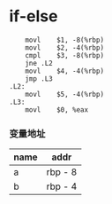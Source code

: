 # if-else

```
	movl	$1, -8(%rbp)
	movl	$2, -4(%rbp)
	cmpl	$3, -8(%rbp)
	jne	.L2
	movl	$4, -4(%rbp)
	jmp	.L3
.L2:
	movl	$5, -4(%rbp)
.L3:
	movl	$0, %eax
```

### 变量地址

name | addr
--|--
a | rbp - 8
b | rbp - 4
